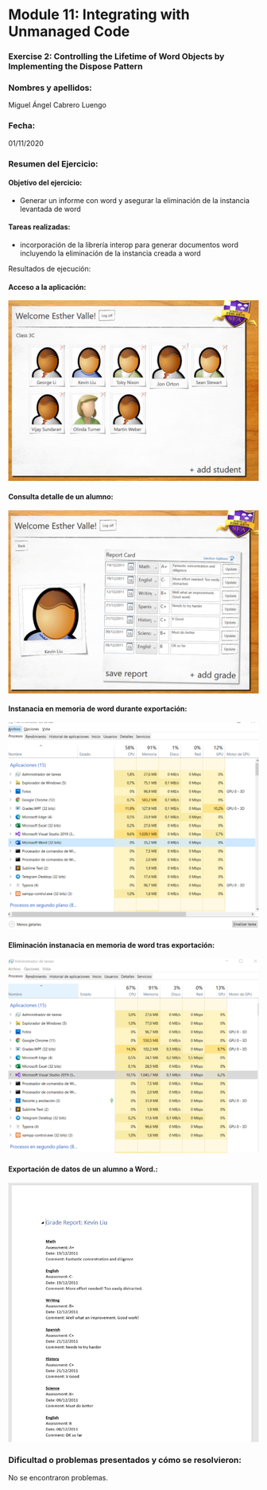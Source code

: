 ﻿# Module 11: Integrating with Unmanaged Code
### Exercise 2: Controlling the Lifetime of Word Objects by Implementing the Dispose Pattern

### Nombres y apellidos:
Miguel Ángel Cabrero Luengo
### Fecha:
01/11/2020
### Resumen del Ejercicio:

#### Objetivo del ejercicio:
- Generar un informe con word y asegurar la eliminación de la instancia levantada de word

#### Tareas realizadas:

- incorporación de la librería interop para generar documentos word incluyendo la eliminación de la instancia creada a word
 
Resultados de ejecución:

#### Acceso a la aplicación:
<img src="img/01.png">

#### Consulta detalle de un alumno:
<img src="img/02.png">

#### Instanacia en memoria de word durante exportación:
<img src="img/04.png">

#### Eliminación instanacia en memoria de word tras exportación:
<img src="img/05.png">

#### Exportación de datos de un alumno a Word.:
<img src="img/06.png">



### Dificultad o problemas presentados y cómo se resolvieron:
No se encontraron problemas.

